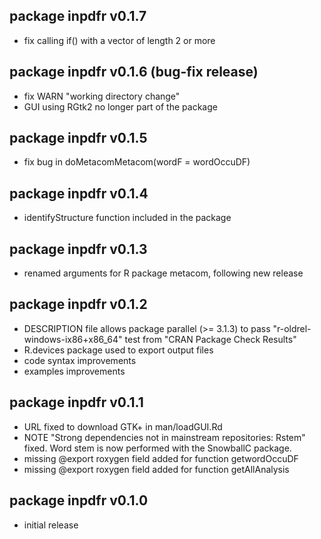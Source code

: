 ## package inpdfr v0.1.7 
* fix calling if() with a vector of length 2 or more

## package inpdfr v0.1.6 (bug-fix release)
* fix WARN "working directory change"
* GUI using RGtk2 no longer part of the package

## package inpdfr v0.1.5
* fix bug in doMetacomMetacom(wordF = wordOccuDF)

## package inpdfr v0.1.4
* identifyStructure function included in the package

## package inpdfr v0.1.3
* renamed arguments for R package metacom, following new release

## package inpdfr v0.1.2
* DESCRIPTION file allows package parallel (>= 3.1.3) to pass 
    "r-oldrel-windows-ix86+x86_64" test from "CRAN Package Check Results"
* R.devices package used to export output files
* code syntax improvements
* examples improvements

## package inpdfr v0.1.1
* URL fixed to download GTK+ in man/loadGUI.Rd
* NOTE "Strong dependencies not in mainstream repositories: Rstem" fixed. Word 
    stem is now performed with the SnowballC package.
* missing @export roxygen field added for function getwordOccuDF
* missing @export roxygen field added for function getAllAnalysis

## package inpdfr v0.1.0
* initial release
